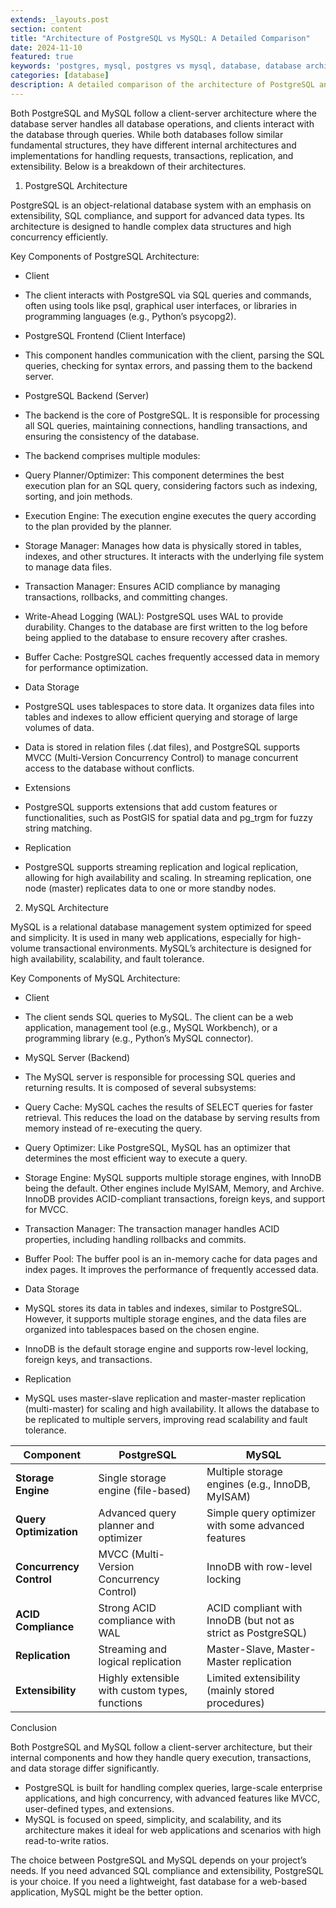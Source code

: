 ```yaml
---
extends: _layouts.post
section: content
title: "Architecture of PostgreSQL vs MySQL: A Detailed Comparison"
date: 2024-11-10
featured: true
keywords: 'postgres, mysql, postgres vs mysql, database, database architecture'
categories: [database]
description: A detailed comparison of the architecture of PostgreSQL and MySQL, highlighting their key components, differences, and use cases.
---
```


Both PostgreSQL and MySQL follow a client-server architecture where the database server handles all database operations, and clients interact with the database through queries. While both databases follow similar fundamental structures, they have different internal architectures and implementations for handling requests, transactions, replication, and extensibility. Below is a breakdown of their architectures.


1. PostgreSQL Architecture

PostgreSQL is an object-relational database system with an emphasis on extensibility, SQL compliance, and support for advanced data types. Its architecture is designed to handle complex data structures and high concurrency efficiently.

Key Components of PostgreSQL Architecture:
- Client
 - The client interacts with PostgreSQL via SQL queries and commands, often using tools like psql, graphical user interfaces, or libraries in programming languages (e.g., Python’s psycopg2).

- PostgreSQL Frontend (Client Interface)
 - This component handles communication with the client, parsing the SQL queries, checking for syntax errors, and passing them to the backend server.

- PostgreSQL Backend (Server)
 - The backend is the core of PostgreSQL. It is responsible for processing all SQL queries, maintaining connections, handling transactions, and ensuring the consistency of the database.
 - The backend comprises multiple modules:
 - Query Planner/Optimizer: This component determines the best execution plan for an SQL query, considering factors such as indexing, sorting, and join methods.
 - Execution Engine: The execution engine executes the query according to the plan provided by the planner.
 - Storage Manager: Manages how data is physically stored in tables, indexes, and other structures. It interacts with the underlying file system to manage data files.
 - Transaction Manager: Ensures ACID compliance by managing transactions, rollbacks, and committing changes.
 - Write-Ahead Logging (WAL): PostgreSQL uses WAL to provide durability. Changes to the database are first written to the log before being applied to the database to ensure recovery after crashes.
 - Buffer Cache: PostgreSQL caches frequently accessed data in memory for performance optimization.
 
- Data Storage
 - PostgreSQL uses tablespaces to store data. It organizes data files into tables and indexes to allow efficient querying and storage of large volumes of data.
 - Data is stored in relation files (.dat files), and PostgreSQL supports MVCC (Multi-Version Concurrency Control) to manage concurrent access to the database without conflicts.
 
- Extensions
 - PostgreSQL supports extensions that add custom features or functionalities, such as PostGIS for spatial data and pg_trgm for fuzzy string matching.
 
- Replication
 - PostgreSQL supports streaming replication and logical replication, allowing for high availability and scaling. In streaming replication, one node (master) replicates data to one or more standby nodes.


2. MySQL Architecture

MySQL is a relational database management system optimized for speed and simplicity. It is used in many web applications, especially for high-volume transactional environments. MySQL’s architecture is designed for high availability, scalability, and fault tolerance.

Key Components of MySQL Architecture:

- Client
 - The client sends SQL queries to MySQL. The client can be a web application, management tool (e.g., MySQL Workbench), or a programming library (e.g., Python’s MySQL connector).
 
- MySQL Server (Backend)
 - The MySQL server is responsible for processing SQL queries and returning results. It is composed of several subsystems:
 - Query Cache: MySQL caches the results of SELECT queries for faster retrieval. This reduces the load on the database by serving results from memory instead of re-executing the query.
 - Query Optimizer: Like PostgreSQL, MySQL has an optimizer that determines the most efficient way to execute a query.
 - Storage Engine: MySQL supports multiple storage engines, with InnoDB being the default. Other engines include MyISAM, Memory, and Archive. InnoDB provides ACID-compliant transactions, foreign keys, and support for MVCC.
 - Transaction Manager: The transaction manager handles ACID properties, including handling rollbacks and commits.
 - Buffer Pool: The buffer pool is an in-memory cache for data pages and index pages. It improves the performance of frequently accessed data.
 
- Data Storage
 - MySQL stores its data in tables and indexes, similar to PostgreSQL. However, it supports multiple storage engines, and the data files are organized into tablespaces based on the chosen engine.
 - InnoDB is the default storage engine and supports row-level locking, foreign keys, and transactions.
 
- Replication
 - MySQL uses master-slave replication and master-master replication (multi-master) for scaling and high availability. It allows the database to be replicated to multiple servers, improving read scalability and fault tolerance.





| Component                | PostgreSQL                                     | MySQL                                      |
|--------------------------|------------------------------------------------|--------------------------------------------|
| **Storage Engine**       | Single storage engine (file-based)             | Multiple storage engines (e.g., InnoDB, MyISAM) |
| **Query Optimization**   | Advanced query planner and optimizer           | Simple query optimizer with some advanced features |
| **Concurrency Control**  | MVCC (Multi-Version Concurrency Control)       | InnoDB with row-level locking              |
| **ACID Compliance**      | Strong ACID compliance with WAL                | ACID compliant with InnoDB (but not as strict as PostgreSQL) |
| **Replication**          | Streaming and logical replication              | Master-Slave, Master-Master replication    |
| **Extensibility**        | Highly extensible with custom types, functions | Limited extensibility (mainly stored procedures) |




Conclusion

Both PostgreSQL and MySQL follow a client-server architecture, but their internal components and how they handle query execution, transactions, and data storage differ significantly.
- PostgreSQL is built for handling complex queries, large-scale enterprise applications, and high concurrency, with advanced features like MVCC, user-defined types, and extensions.
- MySQL is focused on speed, simplicity, and scalability, and its architecture makes it ideal for web applications and scenarios with high read-to-write ratios.

The choice between PostgreSQL and MySQL depends on your project’s needs. If you need advanced SQL compliance and extensibility, PostgreSQL is your choice. If you need a lightweight, fast database for a web-based application, MySQL might be the better option.

